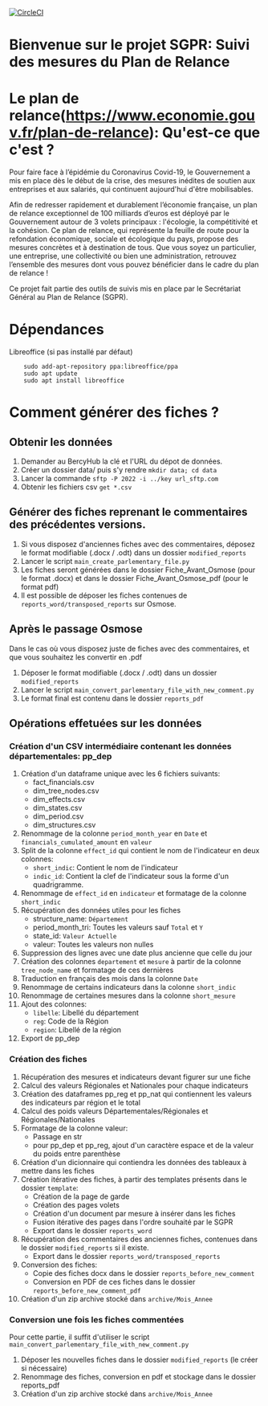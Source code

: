 [![CircleCI](https://circleci.com/gh/139bercy/propilot2pdf.svg?style=svg)](https://circleci.com/gh/139bercy/propilot2pdf)

# Bienvenue sur le projet SGPR: Suivi des mesures du Plan de Relance


# Le plan de relance(https://www.economie.gouv.fr/plan-de-relance): Qu'est-ce que c'est ?

Pour faire face à l’épidémie du Coronavirus Covid-19, le Gouvernement a mis en place dès le début de la crise, des mesures inédites de soutien aux entreprises et aux salariés, qui continuent aujourd'hui d'être mobilisables.

Afin de redresser rapidement et durablement l’économie française, un plan de relance exceptionnel de 100 milliards d’euros est déployé par le Gouvernement autour de 3 volets principaux : l'écologie, la compétitivité et la cohésion. Ce plan de relance, qui représente la feuille de route pour la refondation économique, sociale et écologique du pays, propose des mesures concrètes et à destination de tous. Que vous soyez un particulier, une entreprise, une collectivité ou bien une administration, retrouvez l’ensemble des mesures dont vous pouvez bénéficier dans le cadre du plan de relance !

Ce projet fait partie des outils de suivis mis en place par le Secrétariat Général au Plan de Relance (SGPR).  


# Dépendances

Libreoffice (si pas installé par défaut)

```
    sudo add-apt-repository ppa:libreoffice/ppa
    sudo apt update
    sudo apt install libreoffice
```


# Comment générer des fiches ?

## Obtenir les données

1. Demander au BercyHub la clé et l'URL du dépot de données.
2. Créer un dossier data/ puis s'y rendre ```mkdir data; cd data```
3. Lancer la commande ```sftp -P 2022 -i ../key url_sftp.com```
4. Obtenir les fichiers csv ```get *.csv```

## Générer des fiches reprenant le commentaires des précédentes versions. 

1. Si vous disposez d'anciennes fiches avec des commentaires, déposez le format modifiable (.docx / .odt) dans un dossier ```modified_reports```
2. Lancer le script ```main_create_parlementary_file.py```
3. Les fiches seront générées dans le dossier Fiche_Avant_Osmose (pour le format .docx) et dans le dossier Fiche_Avant_Osmose_pdf (pour le format pdf)
4. Il est possible de déposer les fiches contenues de ```reports_word/transposed_reports``` sur Osmose.

## Après le passage Osmose

Dans le cas où vous disposez juste de fiches avec des commentaires, et que vous souhaitez les convertir en .pdf

1. Déposer le format modifiable (.docx / .odt) dans un dossier ```modified_reports```
2. Lancer le script ```main_convert_parlementary_file_with_new_comment.py```
3. Le format final est contenu dans le dossier ```reports_pdf```

## Opérations effetuées sur les données

### Création d'un CSV intermédiaire contenant les données départementales: pp_dep

1. Création d'un dataframe unique avec les 6 fichiers suivants:
    - fact_financials.csv
    - dim_tree_nodes.csv
    - dim_effects.csv
    - dim_states.csv
    - dim_period.csv
    - dim_structures.csv
2. Renommage de la colonne ```period_month_year``` en ```Date``` et ```financials_cumulated_amount``` en ```valeur```
3. Split de la colonne ```effect_id``` qui contient le nom de l'indicateur en deux colonnes:
    - ```short_indic```: Contient le nom de l'indicateur 
    - ```indic_id```: Contient la clef de l'indicateur sous la forme d'un quadrigramme.
4. Renommage de ```effect_id``` en ```indicateur``` et formatage de la colonne ```short_indic```
5. Récupération des données utiles pour les fiches 
    - structure_name: ```Département```
    - period_month_tri: Toutes les valeurs sauf ```Total``` et ```Y```
    - state_id: ```Valeur Actuelle```
    - valeur: Toutes les valeurs non nulles
6. Suppression des lignes avec une date plus ancienne que celle du jour
7. Création des colonnes ```departement``` et ```mesure``` à partir de la colonne ```tree_node_name``` et formatage de ces dernières
8. Traduction en français des mois dans la colonne ```Date```
9. Renommage de certains indicateurs dans la colonne ```short_indic```
10. Renommage de certaines mesures dans la colonne ```short_mesure```
11. Ajout des colonnes:
    - ```libelle```: Libellé du département
    - ```reg```: Code de la Région
    - ```region```: Libellé de la région
12. Export de pp_dep

### Création des fiches

1. Récupération des mesures et indicateurs devant figurer sur une fiche
2. Calcul des valeurs Régionales et Nationales pour chaque indicateurs
3. Création des dataframes pp_reg et pp_nat qui contiennent les valeurs des indicateurs par région et le total
4. Calcul des poids valeurs Départementales/Régionales et Régionales/Nationales
5. Formatage de la colonne valeur: 
    - Passage en str
    - pour pp_dep et pp_reg, ajout d'un caractère espace et de la valeur du poids entre parenthèse 
6. Création d'un dicionnaire qui contiendra les données des tableaux à mettre dans les fiches
7. Création itérative des fiches, à partir des templates présents dans le dossier ```template```:
    - Création de la page de garde
    - Création des pages volets 
    - Création d'un document par mesure à insérer dans les fiches
    - Fusion itérative des pages dans l'ordre souhaité par le SGPR
    - Export dans le dossier ```reports_word```
8. Récupération des commentaires des anciennes fiches, contenues dans le dossier ```modified_reports``` si il existe.
    - Export dans le dossier ```reports_word/transposed_reports```
9. Conversion des fiches:
    - Copie des fiches docx dans le dossier ```reports_before_new_comment```
    - Conversion en PDF de ces fiches dans le dossier ```reports_before_new_comment_pdf```
10. Création d'un zip archive stocké dans ```archive/Mois_Annee```

### Conversion une fois les fiches commentées

Pour cette partie, il suffit d'utiliser le script ```main_convert_parlementary_file_with_new_comment.py```

1. Déposer les nouvelles fiches dans le dossier ```modified_reports``` (le créer si nécessaire)
2. Renommage des fiches, conversion en pdf et stockage dans le dossier reports_pdf
3. Création d'un zip archive stocké dans ```archive/Mois_Annee```
